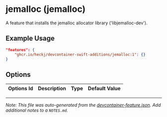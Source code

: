 
# jemalloc (jemalloc)

A feature that installs the jemalloc allocator library ('libjemalloc-dev').

## Example Usage

```json
"features": {
    "ghcr.io/heckj/devcontainer-swift-additions/jemalloc:1": {}
}
```

## Options

| Options Id | Description | Type | Default Value |
|-----|-----|-----|-----|




---

_Note: This file was auto-generated from the [devcontainer-feature.json](https://github.com/heckj/devcontainer-swift-additions/blob/main/src/jemalloc/devcontainer-feature.json).  Add additional notes to a `NOTES.md`._

